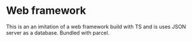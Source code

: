 # Web framework

This is an an imitation of a web framework build with TS and is uses JSON server as a database.
Bundled with parcel.
